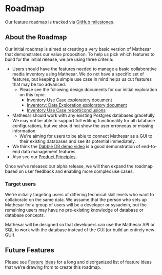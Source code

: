 # Roadmap

Our feature roadmap is tracked via [GitHub milestones](https://github.com/mathesar-foundation/mathesar/milestones?direction=asc&sort=due_date&state=open).

## About the Roadmap

Our initial roadmap is aimed at creating a very basic version of Mathesar that demonstrates our value proposition. To help us pick which features to build for the initial release, we are using three criteria:

- Users should have the features needed to manage a basic collaborative media inventory using Mathesar. We do not have a specific set of features, but keeping a simple use case in mind helps us cut features that may be too advanced.
  - Please see the following design documents for our initial exploration on this topic:
    - [Inventory Use Case exploratory document](/archive/product/design/exploration/use-cases/inventory-use-case)
    - [Inventory: Data Exploration exploratory document](/archive/product/design/exploration/inventory-data-exploration)
    - [Inventory Use Case report/conclusions](/archive/product/design/reports/inventory-use-case)
- Mathesar should work with any existing Postgres databases gracefully. We may not be able to support full editing functionality for all database configurations, but we should not show the user erroneous or missing information.
  - We're aiming for users to be able to connect Mathesar as a GUI to their existing databases and see its potential immediately.
- We think the [Dabble DB demo video](https://www.youtube.com/watch?v=MCVj5RZOqwY) is a good demonstration of end-to-end data management features.
- Also see our [Product Principles](/product).

Once we've released our alpha release, we will then expand the roadmap based on user feedback and enabling more complex use cases.

### Target users
We're initially targeting users of differing technical skill levels who want to collaborate on the same data. We assume that the person who sets up Mathesar for a group of users will be a developer or sysadmin, but the remaining users may have no pre-existing knowledge of database or database concepts.

Mathesar will be designed so that developers can use the Mathesar API or SQL to work with the database instead of the GUI (or build an entirely new GUI).

## Future Features
Please see [Feature Ideas](/archive/product/feature-ideas) for a long and disorganized list of feature ideas that we're drawing from to create this roadmap.
